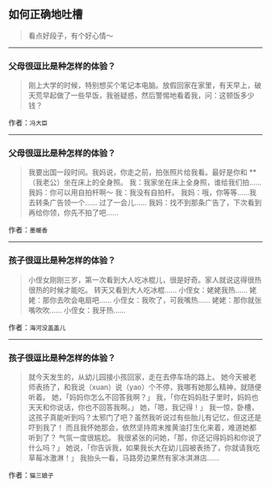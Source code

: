 ## 如何正确地吐槽

> 看点好段子，有个好心情～


 
---

### 父母很逗比是种怎样的体验？

> 刚上大学的时候，特别想买个笔记本电脑。放假回家在家里，有天早上，破天荒早起做了一些早饭，我爸疑惑，然后警惕地看着我，问：这顿饭多少钱？


作者：`冯大臣`

---

### 父母很逗比是种怎样的体验？

> 我要出国一段时间。我妈说，你走之前，拍张照片给我看。最好是你和 **（我老公）坐在床上的全身照。
> 我：我家坐在床上全身照，谁给我们拍……
> 我妈：你可以用自拍杆啊～
> 我：我没有自拍杆。
> 我妈：哦，你等等……我去转条广告领一个……
> 过了一会儿……
> 我妈：找不到那条广告了，下次看到再给你领，你先不拍了吧……


作者：`墨暖香`

---

### 孩子很逗比是种怎样的体验？

> 小侄女刚刚三岁，第一次看到大人吃冰棍儿，很是好奇。家人就说这得很热很热的时候才能吃。
> 转天又看到大人吃冰棍……
> 小侄女：姥姥我热……
> 姥姥：那你去吹会电扇吧……
> 小侄女：我吹了，可我嘴热……
> 姥姥：那你就张嘴吹吹……
> 小侄女：我牙热……


作者：`海河没盖盖儿`

---

### 孩子很逗比是种怎样的体验？

> 就今天发生的，从幼儿园接小孩回家，走在去停车场的路上。
> 她今天被老师表扬了，和我说（xuan）说（yao）个不停，我哪有她那么精神，就随便听着。
> 她，「妈妈你怎么不回答我啊？」
> 我，「你在妈妈肚子里时，妈妈也天天和你说话，你也不回答我啊。」
> 她，「嗯，我记得！」
> 我一惊，卧槽，这孩子真能听到吗？太邪门了吧？虽然我听说过有些胎儿有记忆，但这还是吓到我了！
> 而且我怀她那会，依然坚持周末推黄油打生化来着，难道她都听到了？
> 气氛一度很尴尬。
> 我很紧张的问她，「那，你还记得妈妈和你说了什么吗？」
> 她说，「你告诉我，如果我长大在幼儿园被表扬了，你就请我吃草莓冰激淋！」
> 我抬头一看，马路旁边果然有家冰淇淋店……


作者：`猫三娘子`